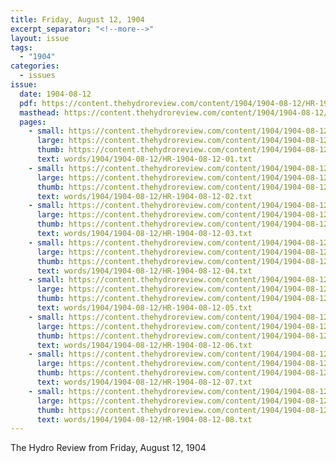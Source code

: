 ```yaml
---
title: Friday, August 12, 1904
excerpt_separator: "<!--more-->"
layout: issue
tags:
  - "1904"
categories:
  - issues
issue:
  date: 1904-08-12
  pdf: https://content.thehydroreview.com/content/1904/1904-08-12/HR-1904-08-12.pdf
  masthead: https://content.thehydroreview.com/content/1904/1904-08-12/masthead/HR-1904-08-12.jpg
  pages:
    - small: https://content.thehydroreview.com/content/1904/1904-08-12/small/HR-1904-08-12-01.jpg
      large: https://content.thehydroreview.com/content/1904/1904-08-12/large/HR-1904-08-12-01.jpg
      thumb: https://content.thehydroreview.com/content/1904/1904-08-12/thumbnails/HR-1904-08-12-01.jpg
      text: words/1904/1904-08-12/HR-1904-08-12-01.txt
    - small: https://content.thehydroreview.com/content/1904/1904-08-12/small/HR-1904-08-12-02.jpg
      large: https://content.thehydroreview.com/content/1904/1904-08-12/large/HR-1904-08-12-02.jpg
      thumb: https://content.thehydroreview.com/content/1904/1904-08-12/thumbnails/HR-1904-08-12-02.jpg
      text: words/1904/1904-08-12/HR-1904-08-12-02.txt
    - small: https://content.thehydroreview.com/content/1904/1904-08-12/small/HR-1904-08-12-03.jpg
      large: https://content.thehydroreview.com/content/1904/1904-08-12/large/HR-1904-08-12-03.jpg
      thumb: https://content.thehydroreview.com/content/1904/1904-08-12/thumbnails/HR-1904-08-12-03.jpg
      text: words/1904/1904-08-12/HR-1904-08-12-03.txt
    - small: https://content.thehydroreview.com/content/1904/1904-08-12/small/HR-1904-08-12-04.jpg
      large: https://content.thehydroreview.com/content/1904/1904-08-12/large/HR-1904-08-12-04.jpg
      thumb: https://content.thehydroreview.com/content/1904/1904-08-12/thumbnails/HR-1904-08-12-04.jpg
      text: words/1904/1904-08-12/HR-1904-08-12-04.txt
    - small: https://content.thehydroreview.com/content/1904/1904-08-12/small/HR-1904-08-12-05.jpg
      large: https://content.thehydroreview.com/content/1904/1904-08-12/large/HR-1904-08-12-05.jpg
      thumb: https://content.thehydroreview.com/content/1904/1904-08-12/thumbnails/HR-1904-08-12-05.jpg
      text: words/1904/1904-08-12/HR-1904-08-12-05.txt
    - small: https://content.thehydroreview.com/content/1904/1904-08-12/small/HR-1904-08-12-06.jpg
      large: https://content.thehydroreview.com/content/1904/1904-08-12/large/HR-1904-08-12-06.jpg
      thumb: https://content.thehydroreview.com/content/1904/1904-08-12/thumbnails/HR-1904-08-12-06.jpg
      text: words/1904/1904-08-12/HR-1904-08-12-06.txt
    - small: https://content.thehydroreview.com/content/1904/1904-08-12/small/HR-1904-08-12-07.jpg
      large: https://content.thehydroreview.com/content/1904/1904-08-12/large/HR-1904-08-12-07.jpg
      thumb: https://content.thehydroreview.com/content/1904/1904-08-12/thumbnails/HR-1904-08-12-07.jpg
      text: words/1904/1904-08-12/HR-1904-08-12-07.txt
    - small: https://content.thehydroreview.com/content/1904/1904-08-12/small/HR-1904-08-12-08.jpg
      large: https://content.thehydroreview.com/content/1904/1904-08-12/large/HR-1904-08-12-08.jpg
      thumb: https://content.thehydroreview.com/content/1904/1904-08-12/thumbnails/HR-1904-08-12-08.jpg
      text: words/1904/1904-08-12/HR-1904-08-12-08.txt
---
```


The Hydro Review from Friday, August 12, 1904

<!--more-->

